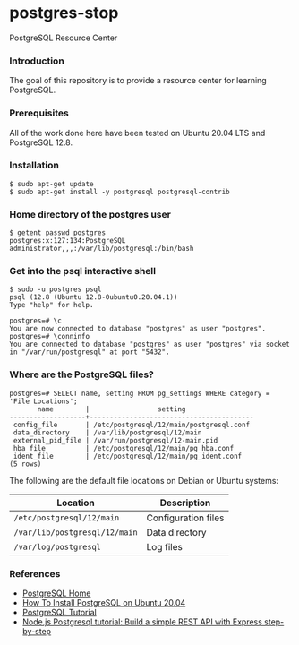 # postgres-stop
PostgreSQL Resource Center

### Introduction
The goal of this repository is to provide a resource center for learning PostgreSQL.

### Prerequisites
All of the work done here have been tested on Ubuntu 20.04 LTS and PostgreSQL 12.8.

### Installation
```
$ sudo apt-get update
$ sudo apt-get install -y postgresql postgresql-contrib
```

### Home directory of the postgres user
```
$ getent passwd postgres
postgres:x:127:134:PostgreSQL administrator,,,:/var/lib/postgresql:/bin/bash
```

### Get into the psql interactive shell
```
$ sudo -u postgres psql
psql (12.8 (Ubuntu 12.8-0ubuntu0.20.04.1))
Type "help" for help.

postgres=# \c
You are now connected to database "postgres" as user "postgres".
postgres=# \conninfo
You are connected to database "postgres" as user "postgres" via socket in "/var/run/postgresql" at port "5432".
```

### Where are the PostgreSQL files?
```
postgres=# SELECT name, setting FROM pg_settings WHERE category = 'File Locations';
       name        |                 setting                 
-------------------+-----------------------------------------
 config_file       | /etc/postgresql/12/main/postgresql.conf
 data_directory    | /var/lib/postgresql/12/main
 external_pid_file | /var/run/postgresql/12-main.pid
 hba_file          | /etc/postgresql/12/main/pg_hba.conf
 ident_file        | /etc/postgresql/12/main/pg_ident.conf
(5 rows)
```
The following are the default file locations on Debian or Ubuntu systems:

| Location                      | Description         |
| ----------------------------- | ------------------- |
| `/etc/postgresql/12/main`     | Configuration files |
| `/var/lib/postgresql/12/main` | Data directory      |
| `/var/log/postgresql`         | Log files           |

### References
- [PostgreSQL Home](https://www.postgresql.org/)
- [How To Install PostgreSQL on Ubuntu 20.04](https://www.digitalocean.com/community/tutorials/how-to-install-postgresql-on-ubuntu-20-04-quickstart)
- [PostgreSQL Tutorial](https://www.postgresqltutorial.com/)
- [Node.js Postgresql tutorial: Build a simple REST API with Express step-by-step](https://geshan.com.np/blog/2021/01/nodejs-postgresql-tutorial/)
